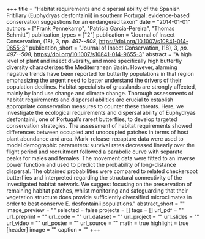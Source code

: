 +++
title = "Habitat requirements and dispersal ability of the Spanish Fritillary (Euphydryas desfontainii) in southern Portugal: evidence-based conservation suggestions for an endangered taxon"
date = "2014-01-01"
authors = ["Frank Pennekamp", "Patricia Garcia-Pereira", "Thomas Schmitt"]
publication_types = ["2"]
publication = "Journal of Insect Conservation, (18), 3, _pp. 497--508_, https://doi.org/10.1007/s10841-014-9655-3"
publication_short = "Journal of Insect Conservation, (18), 3, _pp. 497--508_, https://doi.org/10.1007/s10841-014-9655-3"
abstract = "A high level of plant and insect diversity, and more specifically high butterfly diversity characterizes the Mediterranean Basin. However, alarming negative trends have been reported for butterfly populations in that region emphasizing the urgent need to better understand the drivers of their population declines. Habitat specialists of grasslands are strongly affected, mainly by land use change and climate change. Thorough assessments of habitat requirements and dispersal abilities are crucial to establish appropriate conservation measures to counter these threats. Here, we investigate the ecological requirements and dispersal ability of Euphydryas desfontainii, one of Portugal’s rarest butterflies, to develop targeted conservation strategies. The assessment of habitat requirements showed differences between occupied and unoccupied patches in terms of host plant abundance and area. Mark–release–recapture data were used to model demographic parameters: survival rates decreased linearly over the flight period and recruitment followed a parabolic curve with separate peaks for males and females. The movement data were fitted to an inverse power function and used to predict the probability of long-distance dispersal. The obtained probabilities were compared to related checkerspot butterflies and interpreted regarding the structural connectivity of the investigated habitat network. We suggest focusing on the preservation of remaining habitat patches, whilst monitoring and safeguarding that their vegetation structure does provide sufficiently diversified microclimates in order to best conserve E. desfontainii populations."
abstract_short = ""
image_preview = ""
selected = false
projects = []
tags = []
url_pdf = ""
url_preprint = ""
url_code = ""
url_dataset = ""
url_project = ""
url_slides = ""
url_video = ""
url_poster = ""
url_source = ""
math = true
highlight = true
[header]
image = ""
caption = ""
+++
